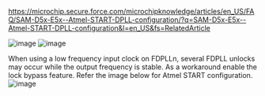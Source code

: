 

https://microchip.secure.force.com/microchipknowledge/articles/en_US/FAQ/SAM-D5x-E5x--Atmel-START-DPLL-configuration/?q=SAM-D5x-E5x--Atmel-START-DPLL-configuration&l=en_US&fs=RelatedArticle



![image](https://github.com/yuchengstudio/SAME54/blob/master/OSCILLATOR_debug/OSCULP32K_useguider/picutures/OSC_configue_003.jpg)
![image](https://github.com/yuchengstudio/SAME54/blob/master/OSCILLATOR_debug/OSCULP32K_useguider/picutures/OSC_configue_004.jpg)

When using a low frequency input clock on FDPLLn, several FDPLL unlocks may occur while the output frequency is stable. As a workaround enable the lock bypass feature.
Refer the image below for Atmel START configuration.
![image](https://github.com/yuchengstudio/SAME54/blob/master/OSCILLATOR_debug/OSCULP32K_useguider/picutures/OSC_configue_005.jpg)
